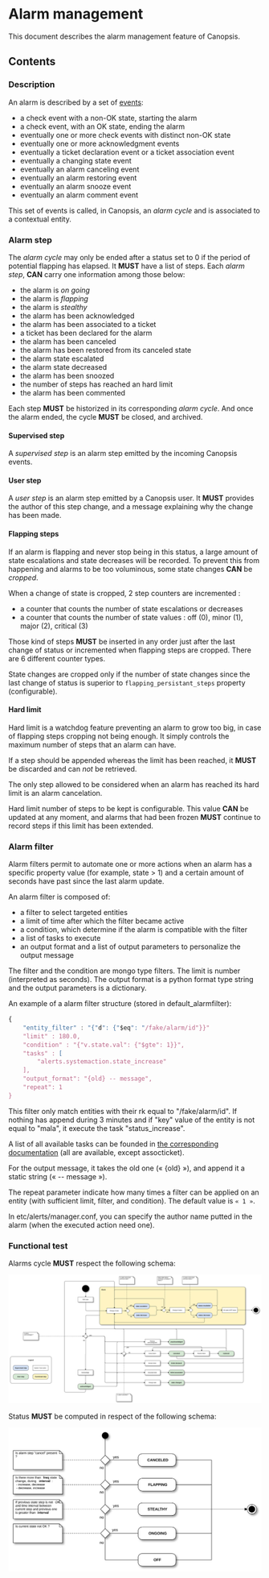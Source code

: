 # Alarm management

This document describes the alarm management feature of Canopsis.

## Contents

### Description

An alarm is described by a set of [events](event.md):

- a check event with a non-OK
  state, starting the alarm
- a check event, with an OK state, ending the alarm
- eventually one or more check events with distinct non-OK state
- eventually one or more acknowledgment events
- eventually a ticket declaration event or a ticket association event
- eventually a changing state event
- eventually an alarm canceling event
- eventually an alarm restoring event
- eventually an alarm snooze event
- eventually an alarm comment event

This set of events is called, in Canopsis, an *alarm cycle* and is
associated to a contextual entity.

### Alarm step

The *alarm cycle* may only be ended after a status set to 0 if the
period of potential flapping has elapsed. It **MUST** have a list of
steps. Each *alarm step*, **CAN** carry one information among those below:

- the alarm is *on going*
- the alarm is *flapping*
- the alarm is *stealthy*
- the alarm has been acknowledged
- the alarm has been associated to a ticket
- a ticket has been declared for the alarm
- the alarm has been canceled
- the alarm has been restored from its canceled state
- the alarm state escalated
- the alarm state decreased
- the alarm has been snoozed
- the number of steps has reached an hard limit
- the alarm has been commented

Each step **MUST** be historized in its corresponding *alarm cycle*. And
once the alarm ended, the cycle **MUST** be closed, and archived.

#### Supervised step

A *supervised step* is an alarm step emitted by the incoming Canopsis events.

#### User step

A *user step* is an alarm step emitted by a Canopsis user. It **MUST**
provides the author of this step change, and a message explaining why
the change has been made.

#### Flapping steps

If an alarm is flapping and never stop being in this status, a large
amount of state escalations and state decreases will be recorded. To
prevent this from happening and alarms to be too voluminous, some state
changes **CAN** be *cropped*.

When a change of state is cropped, 2 step counters are incremented :

- a counter that counts the number of state escalations or decreases
- a counter that counts the number of state values : off (0), minor
  (1), major (2), critical (3)

Those kind of steps **MUST** be inserted in any order just after the
last change of status or incremented when flapping steps are cropped.
There are 6 different counter types.

State changes are cropped only if the number of state changes since the
last change of status is superior to `flapping_persistant_steps`
property (configurable).

#### Hard limit

Hard limit is a watchdog feature preventing an alarm to grow too big, in
case of flapping steps cropping not being enough. It simply controls the
maximum number of steps that an alarm can have.

If a step should be appended whereas the limit has been reached, it
**MUST** be discarded and can *not* be retrieved.

The only step allowed to be considered when an alarm has reached its
hard limit is an alarm cancelation.

Hard limit number of steps to be kept is configurable. This value
**CAN** be updated at any moment, and alarms that had been frozen
**MUST** continue to record steps if this limit has been extended.

### Alarm filter

Alarm filters permit to automate one or more actions when an alarm has a
specific property value (for example, state > 1) and a certain amount
of seconds have past since the last alarm update.

An alarm filter is composed of:

- a filter to select targeted entities
- a limit of time after which the filter became active
- a condition, which determine if the alarm is compatible with the filter
- a list of tasks to execute
- an output format and a list of output parameters to personalize
  the output message

The filter and the condition are mongo type filters. The limit is number
(interpreted as seconds). The output format is a python format type
string and the output parameters is a dictionary.

An example of a alarm filter structure (stored in default_alarmfilter):

```javascript
{
    "entity_filter" : "{"d": {"$eq": "/fake/alarm/id"}}"
    "limit" : 180.0,
    "condition" : "{"v.state.val": {"$gte": 1}}",
    "tasks" : [
        "alerts.systemaction.state_increase"
    ],
    "output_format": "{old} -- message",
    "repeat": 1
}
```

This filter only match entities with their rk equal to
"/fake/alarm/id". If nothing has append during 3 minutes and if
"key" value of the entity is not equal to "mala", it execute the
task "status_increase".

A list of all available tasks can be founded in [the corresponding
documentation](../TR/alarm.md) (all are available, except assocticket).

For the output message, it takes the old one (« {old} »), and append it
a static string (« -- message »).

The repeat parameter indicate how many times a filter can be applied on
an entity (with sufficient limit, filter, and condition). The default
value is `« 1 »`.

In etc/alerts/manager.conf, you can specify the author name putted in
the alarm (when the executed action need one).

### Functional test

Alarms cycle **MUST** respect the following schema:

![cycle](../../img/requirement/cycle.svg)

Status **MUST** be computed in respect of the following schema:

![status](../../img/requirement/status.svg)
